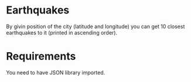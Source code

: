 # Earthquakes

By givin position of the city (latitude and longitude) you can get 10 closest earthquakes to it (printed in ascending order).

# Requirements

You need to have JSON library imported.
